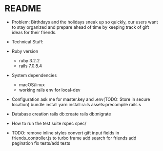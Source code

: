 # README



* Problem:
    Birthdays and the holidays sneak up so quickly, our users want to stay
    organized and prepare ahead of time by keeping track of gift ideas for their friends.

* Technical Stuff:

* Ruby version
    - ruby 3.2.2
    - rails 7.0.8.4

* System dependencies
    - macOS/linux
    - working rails env for local-dev

* Configuration
    ask me for master.key and .env(TODO: Store in secure location)
    bundle install
    yarn install
    rails assets:precompile
    rails s

* Database creation
    rails db:create
    rails db:migrate

* How to run the test suite
    rspec spec/

* TODO:
    remove inline styles
    convert gift input fields in friends_controller.js to turbo frame
    add search for friends
    add pagination
    fix tests/add tests